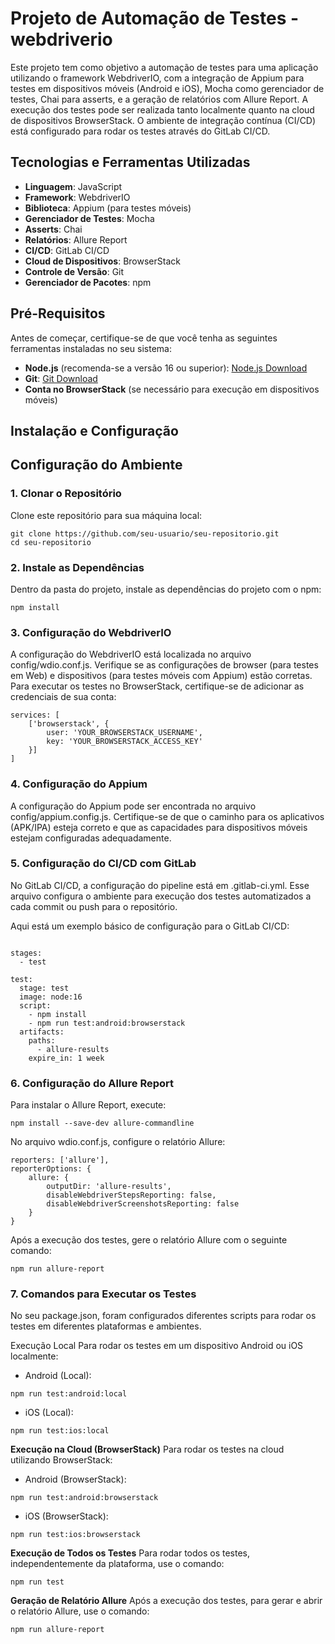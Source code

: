 # Projeto de Automação de Testes - webdriverio

Este projeto tem como objetivo a automação de testes para uma aplicação utilizando o framework WebdriverIO, com a integração de Appium para testes em dispositivos móveis (Android e iOS), Mocha como gerenciador de testes, Chai para asserts, e a geração de relatórios com Allure Report. A execução dos testes pode ser realizada tanto localmente quanto na cloud de dispositivos BrowserStack. O ambiente de integração contínua (CI/CD) está configurado para rodar os testes através do GitLab CI/CD.

## Tecnologias e Ferramentas Utilizadas

- **Linguagem**: JavaScript
- **Framework**: WebdriverIO
- **Biblioteca**: Appium (para testes móveis)
- **Gerenciador de Testes**: Mocha
- **Asserts**: Chai
- **Relatórios**: Allure Report
- **CI/CD**: GitLab CI/CD
- **Cloud de Dispositivos**: BrowserStack
- **Controle de Versão**: Git
- **Gerenciador de Pacotes**: npm

## Pré-Requisitos

Antes de começar, certifique-se de que você tenha as seguintes ferramentas instaladas no seu sistema:

- **Node.js** (recomenda-se a versão 16 ou superior): [Node.js Download](https://nodejs.org/)
- **Git**: [Git Download](https://git-scm.com/)
- **Conta no BrowserStack** (se necessário para execução em dispositivos móveis)

## Instalação e Configuração

## Configuração do Ambiente

### 1. Clonar o Repositório
Clone este repositório para sua máquina local:

```
git clone https://github.com/seu-usuario/seu-repositorio.git
cd seu-repositorio
```
### 2. Instale as Dependências
Dentro da pasta do projeto, instale as dependências do projeto com o npm:

```
npm install
```
### 3. Configuração do WebdriverIO
A configuração do WebdriverIO está localizada no arquivo config/wdio.conf.js. Verifique se as configurações de browser (para testes em Web) e dispositivos (para testes móveis com Appium) estão corretas. Para executar os testes no BrowserStack, certifique-se de adicionar as credenciais de sua conta:

```
services: [
    ['browserstack', {
        user: 'YOUR_BROWSERSTACK_USERNAME',
        key: 'YOUR_BROWSERSTACK_ACCESS_KEY'
    }]
]
```
### 4. Configuração do Appium
A configuração do Appium pode ser encontrada no arquivo config/appium.config.js. Certifique-se de que o caminho para os aplicativos (APK/IPA) esteja correto e que as capacidades para dispositivos móveis estejam configuradas adequadamente.

### 5. Configuração do CI/CD com GitLab
No GitLab CI/CD, a configuração do pipeline está em .gitlab-ci.yml. Esse arquivo configura o ambiente para execução dos testes automatizados a cada commit ou push para o repositório.

Aqui está um exemplo básico de configuração para o GitLab CI/CD:
```

stages:
  - test

test:
  stage: test
  image: node:16
  script:
    - npm install
    - npm run test:android:browserstack
  artifacts:
    paths:
      - allure-results
    expire_in: 1 week
```
### 6. Configuração do Allure Report
Para instalar o Allure Report, execute:
```
npm install --save-dev allure-commandline
```
No arquivo wdio.conf.js, configure o relatório Allure:
```
reporters: ['allure'],
reporterOptions: {
    allure: {
        outputDir: 'allure-results',
        disableWebdriverStepsReporting: false,
        disableWebdriverScreenshotsReporting: false
    }
}
```
Após a execução dos testes, gere o relatório Allure com o seguinte comando:
```
npm run allure-report
```
### 7. Comandos para Executar os Testes
No seu package.json, foram configurados diferentes scripts para rodar os testes em diferentes plataformas e ambientes.

Execução Local
Para rodar os testes em um dispositivo Android ou iOS localmente:

- Android (Local):

```
npm run test:android:local
```
- iOS (Local):

```
npm run test:ios:local
```
**Execução na Cloud (BrowserStack)**
Para rodar os testes na cloud utilizando BrowserStack:

- Android (BrowserStack):

```
npm run test:android:browserstack
```
- iOS (BrowserStack):

```
npm run test:ios:browserstack
```
**Execução de Todos os Testes**
Para rodar todos os testes, independentemente da plataforma, use o comando:

```
npm run test
```
**Geração de Relatório Allure**
Após a execução dos testes, para gerar e abrir o relatório Allure, use o comando:

```
npm run allure-report
```
